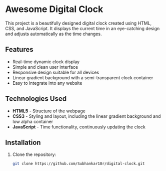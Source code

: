 # Awesome Digital Clock

This project is a beautifully designed digital clock created using HTML, CSS, and JavaScript. It displays the current time in an eye-catching design and adjusts automatically as the time changes.

## Features

- Real-time dynamic clock display
- Simple and clean user interface
- Responsive design suitable for all devices
- Linear gradient background with a semi-transparent clock container
- Easy to integrate into any website

## Technologies Used

- **HTML5** - Structure of the webpage
- **CSS3** - Styling and layout, including the linear gradient background and low alpha container
- **JavaScript** - Time functionality, continuously updating the clock

## Installation

1. Clone the repository:
   ```bash
   git clone https://github.com/Subhankar18r/digital-clock.git
